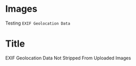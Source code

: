 # Images

Testing `EXIF Geolocation Data`

# Title

EXIF Geolocation Data Not Stripped From Uploaded Images
